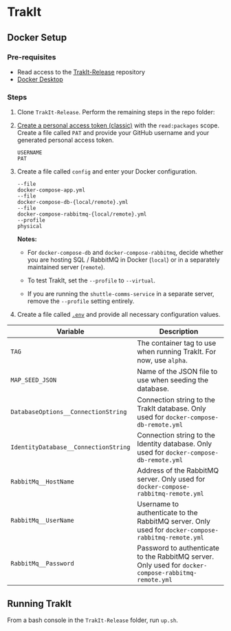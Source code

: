# TrakIt

## Docker Setup

### Pre-requisites

- Read access to the [TrakIt-Release](https://github.com/palletshuttle/TrakIt-Release) repository
- [Docker Desktop](https://www.docker.com/products/docker-desktop/)

### Steps

1. Clone `TrakIt-Release`. Perform the remaining steps in the repo folder:

1. [Create a personal access token (classic)](https://docs.github.com/en/authentication/keeping-your-account-and-data-secure/managing-your-personal-access-tokens#creating-a-personal-access-token-classic) with the `read:packages` scope. Create a file called `PAT` and provide your GitHub username and your generated personal access token.

   ```
   USERNAME
   PAT
   ```

1. Create a file called `config` and enter your Docker configuration.

   ```
   --file
   docker-compose-app.yml
   --file
   docker-compose-db-{local/remote}.yml
   --file
   docker-compose-rabbitmq-{local/remote}.yml
   --profile
   physical
   ```

   **Notes:**

   - For `docker-compose-db` and `docker-compose-rabbitmq`, decide whether you are hosting SQL / RabbitMQ in Docker (`local`) or in a separately maintained server (`remote`).

   - To test TrakIt, set the `--profile` to `--virtual`.

   - If you are running the `shuttle-comms-service` in a separate server, remove the `--profile` setting entirely.

1. Create a file called [`.env`](https://docs.docker.com/compose/environment-variables/set-environment-variables/#substitute-with-an-env-file) and provide all necessary configuration values.

| Variable                             | Description                                                                                         |
| ------------------------------------ | --------------------------------------------------------------------------------------------------- |
| `TAG`                                | The container tag to use when running TrakIt. For now, use `alpha`.                                 |
| `MAP_SEED_JSON`                      | Name of the JSON file to use when seeding the database.                                             |
| `DatabaseOptions__ConnectionString`  | Connection string to the TrakIt database. Only used for `docker-compose-db-remote.yml`              |
| `IdentityDatabase__ConnectionString` | Connection string to the Identity database. Only used for `docker-compose-db-remote.yml`            |
| `RabbitMq__HostName`                 | Address of the RabbitMQ server. Only used for `docker-compose-rabbitmq-remote.yml`                  |
| `RabbitMq__UserName`                 | Username to authenticate to the RabbitMQ server. Only used for `docker-compose-rabbitmq-remote.yml` |
| `RabbitMq__Password`                 | Password to authenticate to the RabbitMQ server. Only used for `docker-compose-rabbitmq-remote.yml` |

## Running TrakIt

From a bash console in the `TrakIt-Release` folder, run `up.sh`.
